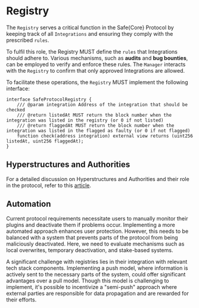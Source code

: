 # Registry

The `Registry` serves a critical function in the Safe{Core} Protocol by keeping track of all `Integrations` and ensuring they comply with the prescribed `rules`.

To fulfil this role, the Registry MUST define the `rules` that Integrations should adhere to. Various mechanisms, such as **audits** and **bug bounties**, can be employed to verify and enforce these rules. The `Manager` interacts with the `Registry` to confirm that only approved Integrations are allowed.

To facilitate these operations, the `Registry` MUST implement the following interface:

```solidity
interface SafeProtocolRegistry {
    /// @param integration Address of the integration that should be checked 
    /// @return listedAt MUST return the block number when the integration was listed in the registry (or 0 if not listed)  
    /// @return flaggedAt MUST return the block number when the integration was listed in the flagged as faulty (or 0 if not flagged)  
    function check(address integration) external view returns (uint256 listedAt, uint256 flaggedAt);
}
```

## Hyperstructures and Authorities
For a detailed discussion on Hyperstructures and Authorities and their role in the protocol, refer to this [article](https://mirror.xyz/konradkopp.eth/7Q3TrMFgx2VbZRKa7UEaisIMjimpMABiqGYo00T9egA).

## Automation

Current protocol requirements necessitate users to manually monitor their plugins and deactivate them if problems occur. Implementing a more automated approach enhances user protection. However, this needs to be balanced with a system that prevents parts of the protocol from being maliciously deactivated. Here, we need to evaluate mechanisms such as local overwrites, temporary deactivation, and stake-based systems.

A significant challenge with registries lies in their integration with relevant tech stack components. Implementing a push model, where information is actively sent to the necessary parts of the system, could offer significant advantages over a pull model. Though this model is challenging to implement, it's possible to incentivize a "semi-push" approach where external parties are responsible for data propagation and are rewarded for their efforts.
